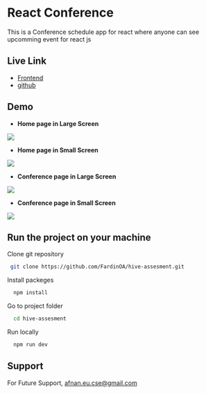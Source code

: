 
# React Conference

This is a Conference schedule app for react where anyone can see upcomming event for react js

## Live Link
- [Frontend](https://hive-assesment.vercel.app/)
- [github](https://github.com/FardinOA/hive-assesment)

## Demo
- **Home page in Large Screen**
<img src = "/screenDemo/HomePageLarge.jpeg"  >

- **Home page in Small Screen**
<img src = "/screenDemo/HomePageSmall.jpeg" >

- **Conference page in Large Screen**
<img src = "/screenDemo/ConferencePageLarge.jpeg" >

- **Conference page in Small Screen**
<img src = "/screenDemo/ConferencePageSmall.jpeg" >


## Run the project on your machine

Clone git repository

```bash
 git clone https://github.com/FardinOA/hive-assesment.git
```

Install packeges

```bash
  npm install
```

Go to project folder

```bash
  cd hive-assesment
```

Run locally

```bash
  npm run dev
```


## Support
For Future Support, afnan.eu.cse@gmail.com